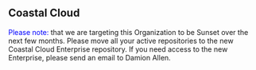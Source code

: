 ## Coastal Cloud

<span style="color:blue">Please note:</span> that we are targeting this Organization to be Sunset over the next few months. Please move all your active repositories to the new Coastal Cloud Enterprise repository. If you need access to the new Enterprise, please send an email to Damion Allen. 
